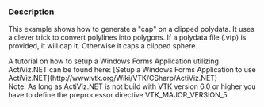 ### Description
<p>This example shows how to generate a "cap" on a clipped polydata. It uses a clever trick to convert polylines into polygons. If a polydata file (.vtp) is provided, it will cap it. Otherwise it caps a clipped sphere.</p>
A tutorial on how to setup a Windows Forms Application utilizing ActiViz.NET can be found here: [Setup a Windows Forms Application to use ActiViz.NET](http://www.vtk.org/Wiki/VTK/CSharp/ActiViz.NET)<br />
Note: As long as ActiViz.NET is not build with VTK version 6.0 or higher you have to define the preprocessor directive VTK_MAJOR_VERSION_5.
